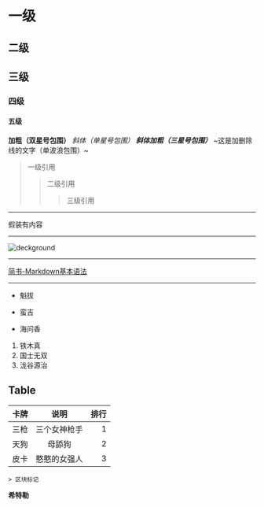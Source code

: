 # 一级
## 二级
## 三级
### 四级
#### 五级
**加粗（双星号包围）**
*斜体（单星号包围）*
***斜体加粗（三星号包围）***
~这是加删除线的文字（单波浪包围）~
>一级引用
>>二级引用
>>>三级引用
---
假装有内容
***
![deckground](‪C:\Users\SAMSUNG\Pictures\Chrome背景\4040.jpg "4040")
***
[简书-Markdown基本语法](https://www.jianshu.com/p/191d1e21f7ed)
***
- 魁拔
+ 蛮吉
* 海问香
1. 铁木真
2. 国士无双
3. 泷谷源治
## **Table**
  卡牌|说明|排行
--|:--:|--:
三枪|三个女神枪手|1
天狗|母舔狗|2
皮卡|憨憨的女强人|3



    > 区块标记
**希特勒**